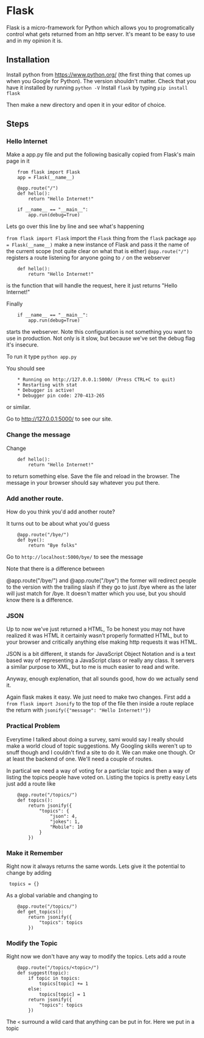 # Flask

Flask is a micro-framework for Python which allows you to progromatically control what gets returned from an http server.
It's meant to be easy to use and in my opinion it is.

## Installation

Install python from https://www.python.org/ (the first thing that comes up when you Google for Python). The version shouldn't matter.
Check that you have it installed by running `python -V`
Install `flask` by typing `pip install flask`

Then make a new directory and open it in your editor of choice.

## Steps

### Hello Internet

Make a app.py file and put the following basically copied from Flask's main page in it

        from flask import Flask
        app = Flask(__name__)

        @app.route("/")
        def hello():
            return "Hello Internet!"

        if __name__ == "__main__":
            app.run(debug=True)

Lets go over this line by line and see what's happening

`from flask import Flask` import the `Flask` thing from the `flask` package
`app = Flask(__name__)` make a new instance of Flask and pass it the name of the current scope (not quite clear on what that is either)
`@app.route("/")` registers a route listening for anyone going to `/` on the webserver

        def hello():
            return "Hello Internet!"

is the function that will handle the request, here it just returns "Hello Internet!" 

Finally 

        if __name__ == "__main__":
            app.run(debug=True)

starts the webserver. Note this configuration is not something you want to use in production. Not only is it slow, but because we've set the debug flag
it's insecure.

To run it type `python app.py`

You should see

        * Running on http://127.0.0.1:5000/ (Press CTRL+C to quit)
        * Restarting with stat
        * Debugger is active!
        * Debugger pin code: 270-413-265

or similar.


Go to http://127.0.0.1:5000/ to see our site.

### Change the message

Change 

        def hello():
            return "Hello Internet!"

to return something else. Save the file and reload in the browser. The message in your browser should say whatever you put there.

### Add another route.

How do you think you'd add another route?

It turns out to be about what you'd guess

        @app.route("/bye/")
        def bye():
            return "Bye folks"

Go to `http://localhost:5000/bye/` to see the message

Note that there is a difference between

@app.route("/bye/") and @app.route("/bye") the former will redirect people to the version with the trailing slash if they go to just /bye where as
the later will just match for /bye. It doesn't matter which you use, but you should know there is a difference.

### JSON

Up to now we've just returned a HTML, To be honest you may not have realized it was HTML it certainly wasn't properly formatted HTML,
but to your browser and critically anything else making http requests it was HTML. 

JSON is a bit different, it stands for JavaScript Object Notation and is a text based way of representing a JavaScript class or really any class. It servers a similar purpose to
XML, but to me is much easier to read and write. 


Anyway, enough explenation, that all sounds good, how do we actually send it.

Again flask makes it easy. We just need to make two changes. First add a `from flask import Jsonify` to the top of the file then inside a route replace the return with
`jsonify({"message": "Hello Internet!"})`

### Practical Problem

Everytime I talked about doing a survey, sami would say I really should make a world cloud of topic suggestions. My Googling skills weren't up to snuff though
and I couldn't find a site to do it. We can make one though. Or at least the backend of one. We'll need a couple of routes.

In partical we need a way of voting for a particlar topic and then a way of listing the topics people have voted on. Listing the topics is pretty easy
Lets just add a route like

        @app.route("/topics/")
        def topics():
            return jsonify({
                "topics": {
                    "json": 4,
                    "jokes": 1,
                    "Mobile": 10
                }
            })

### Make it Remember

Right now it always returns the same words. Lets give it the potential to change by adding

     topics = {}

As a global variable and changing to

        @app.route("/topics/")
        def get_topics():
            return jsonify({
                "topics": topics
            })


### Modify the Topic

Right now we don't have any way to modify the topics. Lets add a route

        @app.route("/topics/<topic>/")
        def suggest(topic):
            if topic in topics:
                topics[topic] += 1
            else:
                topics[topic] = 1
            return jsonify({
                "topics": topics
            })

The `<` surround a wild card that anything can be put in for. Here we put in a topic

